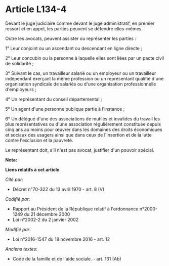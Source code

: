# Article L134-4

Devant le juge judiciaire comme devant le juge administratif, en premier ressort et en appel, les parties peuvent se défendre
elles-mêmes. 

Outre les avocats, peuvent assister ou représenter les parties : 

1° Leur conjoint ou un ascendant ou descendant en ligne directe ; 

2° Leur concubin ou la personne à laquelle elles sont liées par un pacte civil de solidarité ; 

3° Suivant le cas, un travailleur salarié ou un employeur ou un travailleur indépendant exerçant la même profession ou un
représentant qualifié d'une organisation syndicale de salariés ou d'une organisation professionnelle d'employeurs ; 

4° Un représentant du conseil départemental ; 

5° Un agent d'une personne publique partie à l'instance ; 

6° Un délégué d'une des associations de mutilés et invalides du travail les plus représentatives ou d'une association
régulièrement constituée depuis cinq ans au moins pour œuvrer dans les domaines des droits économiques et sociaux des usagers
ainsi que dans ceux de l'insertion et de la lutte contre l'exclusion et la pauvreté. 

Le représentant doit, s'il n'est pas avocat, justifier d'un pouvoir spécial.

**Nota:**



**Liens relatifs à cet article**

_Cité par_:

  - Décret n°70-322 du 13 avril 1970 - art. 8 (V)

_Codifié par_:

  - Rapport au Président de la République relatif à l'ordonnance n°2000-1249 du 21 décembre 2000
  - Loi n°2002-2 du 2 janvier 2002

_Modifié par_:

  - Loi n°2016-1547 du 18 novembre 2016 - art. 12

_Anciens textes_:

  - Code de la famille et de l'aide sociale. - art. 131 (Ab)
